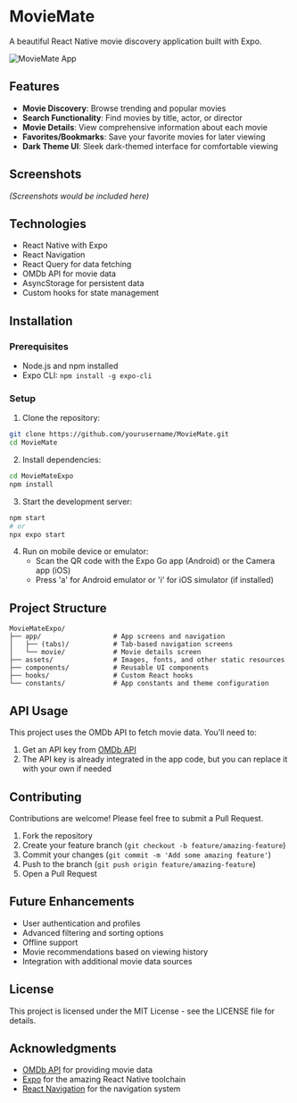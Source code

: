 # MovieMate

A beautiful React Native movie discovery application built with Expo.

![MovieMate App](/MovieMateExpo/assets/logo.png)

## Features

- **Movie Discovery**: Browse trending and popular movies
- **Search Functionality**: Find movies by title, actor, or director
- **Movie Details**: View comprehensive information about each movie
- **Favorites/Bookmarks**: Save your favorite movies for later viewing
- **Dark Theme UI**: Sleek dark-themed interface for comfortable viewing

## Screenshots

*(Screenshots would be included here)*

## Technologies

- React Native with Expo
- React Navigation
- React Query for data fetching
- OMDb API for movie data
- AsyncStorage for persistent data
- Custom hooks for state management

## Installation

### Prerequisites

- Node.js and npm installed
- Expo CLI: `npm install -g expo-cli`

### Setup

1. Clone the repository:
```bash
git clone https://github.com/yourusername/MovieMate.git
cd MovieMate
```

2. Install dependencies:
```bash
cd MovieMateExpo
npm install
```

3. Start the development server:
```bash
npm start
# or
npx expo start
```

4. Run on mobile device or emulator:
   - Scan the QR code with the Expo Go app (Android) or the Camera app (iOS)
   - Press 'a' for Android emulator or 'i' for iOS simulator (if installed)

## Project Structure

```
MovieMateExpo/
├── app/                  # App screens and navigation
│   ├── (tabs)/           # Tab-based navigation screens
│   └── movie/            # Movie details screen
├── assets/               # Images, fonts, and other static resources
├── components/           # Reusable UI components
├── hooks/                # Custom React hooks
└── constants/            # App constants and theme configuration
```

## API Usage

This project uses the OMDb API to fetch movie data. You'll need to:

1. Get an API key from [OMDb API](https://www.omdbapi.com/apikey.aspx)
2. The API key is already integrated in the app code, but you can replace it with your own if needed

## Contributing

Contributions are welcome! Please feel free to submit a Pull Request.

1. Fork the repository
2. Create your feature branch (`git checkout -b feature/amazing-feature`)
3. Commit your changes (`git commit -m 'Add some amazing feature'`)
4. Push to the branch (`git push origin feature/amazing-feature`)
5. Open a Pull Request

## Future Enhancements

- User authentication and profiles
- Advanced filtering and sorting options
- Offline support
- Movie recommendations based on viewing history
- Integration with additional movie data sources

## License

This project is licensed under the MIT License - see the LICENSE file for details.

## Acknowledgments

- [OMDb API](https://www.omdbapi.com/) for providing movie data
- [Expo](https://expo.dev/) for the amazing React Native toolchain
- [React Navigation](https://reactnavigation.org/) for the navigation system 
